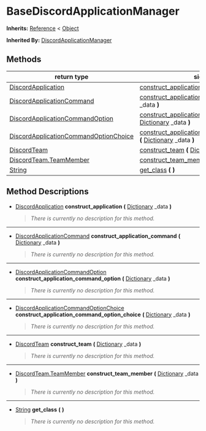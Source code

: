   
# BaseDiscordApplicationManager
  
**Inherits:** [Reference](https://docs.godotengine.org/en/3.5/classes/class_reference.html) < [Object](https://docs.godotengine.org/en/3.5/classes/class_object.html)  
  
**Inherited By:** [DiscordApplicationManager](./class_discordapplicationmanager.md)  
  
## Methods
  
| return type                                                                               | signature                                                                                                                                                                                                 |
|-------------------------------------------------------------------------------------------|-----------------------------------------------------------------------------------------------------------------------------------------------------------------------------------------------------------|
| [DiscordApplication](./class_discordapplication.md)                                       | [construct\_application](#method-construct-application) **(** [Dictionary](https://docs.godotengine.org/en/3.5/classes/class_dictionary.html) \_data **)**                                                |
| [DiscordApplicationCommand](./class_discordapplicationcommand.md)                         | [construct\_application\_command](#method-construct-application-command) **(** [Dictionary](https://docs.godotengine.org/en/3.5/classes/class_dictionary.html) \_data **)**                               |
| [DiscordApplicationCommandOption](./class_discordapplicationcommandoption.md)             | [construct\_application\_command\_option](#method-construct-application-command-option) **(** [Dictionary](https://docs.godotengine.org/en/3.5/classes/class_dictionary.html) \_data **)**                |
| [DiscordApplicationCommandOptionChoice](./class_discordapplicationcommandoptionchoice.md) | [construct\_application\_command\_option\_choice](#method-construct-application-command-option-choice) **(** [Dictionary](https://docs.godotengine.org/en/3.5/classes/class_dictionary.html) \_data **)** |
| [DiscordTeam](./class_discordteam.md)                                                     | [construct\_team](#method-construct-team) **(** [Dictionary](https://docs.godotengine.org/en/3.5/classes/class_dictionary.html) \_data **)**                                                              |
| [DiscordTeam.TeamMember](./class_discordteam.md#teammember)                               | [construct\_team\_member](#method-construct-team-member) **(** [Dictionary](https://docs.godotengine.org/en/3.5/classes/class_dictionary.html) \_data **)**                                               |
| [String](https://docs.godotengine.org/en/3.5/classes/class_string.html)                   | [get\_class](#method-get-class) **(**  **)**                                                                                                                                                              |  
  
## Method Descriptions
  
- <a name="method-construct-application"></a>[DiscordApplication](./class_discordapplication.md) **construct\_application** **(** [Dictionary](https://docs.godotengine.org/en/3.5/classes/class_dictionary.html) \_data **)**  
  
	> *There is currently no description for this method.*  
________________

- <a name="method-construct-application-command"></a>[DiscordApplicationCommand](./class_discordapplicationcommand.md) **construct\_application\_command** **(** [Dictionary](https://docs.godotengine.org/en/3.5/classes/class_dictionary.html) \_data **)**  
  
	> *There is currently no description for this method.*  
________________

- <a name="method-construct-application-command-option"></a>[DiscordApplicationCommandOption](./class_discordapplicationcommandoption.md) **construct\_application\_command\_option** **(** [Dictionary](https://docs.godotengine.org/en/3.5/classes/class_dictionary.html) \_data **)**  
  
	> *There is currently no description for this method.*  
________________

- <a name="method-construct-application-command-option-choice"></a>[DiscordApplicationCommandOptionChoice](./class_discordapplicationcommandoptionchoice.md) **construct\_application\_command\_option\_choice** **(** [Dictionary](https://docs.godotengine.org/en/3.5/classes/class_dictionary.html) \_data **)**  
  
	> *There is currently no description for this method.*  
________________

- <a name="method-construct-team"></a>[DiscordTeam](./class_discordteam.md) **construct\_team** **(** [Dictionary](https://docs.godotengine.org/en/3.5/classes/class_dictionary.html) \_data **)**  
  
	> *There is currently no description for this method.*  
________________

- <a name="method-construct-team-member"></a>[DiscordTeam.TeamMember](./class_discordteam.md#teammember) **construct\_team\_member** **(** [Dictionary](https://docs.godotengine.org/en/3.5/classes/class_dictionary.html) \_data **)**  
  
	> *There is currently no description for this method.*  
________________

- <a name="method-get-class"></a>[String](https://docs.godotengine.org/en/3.5/classes/class_string.html) **get\_class** **(**  **)**  
  
	> *There is currently no description for this method.*
  

